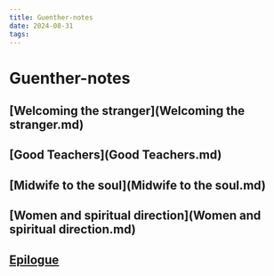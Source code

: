 ```yaml
---
title: Guenther-notes
date: 2024-08-31
tags: 
---
```

# Guenther-notes
## [Welcoming the stranger](Welcoming the stranger.md) 
## [Good Teachers](Good Teachers.md)
## [Midwife to the soul](Midwife to the soul.md)
## [Women and spiritual direction](Women and spiritual direction.md)
## [Epilogue](Epilogue.md) 


